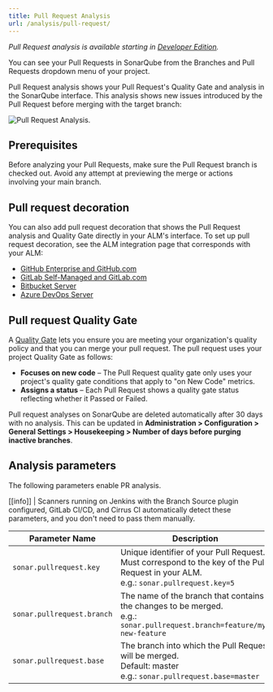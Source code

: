 ```yaml
---
title: Pull Request Analysis
url: /analysis/pull-request/
---
```


_Pull Request analysis is available starting in [Developer Edition](https://redirect.sonarsource.com/editions/developer.html)._

You can see your Pull Requests in SonarQube from the Branches and Pull Requests dropdown menu of your project.  

Pull Request analysis shows your Pull Request's Quality Gate and analysis in the SonarQube interface. This analysis shows new issues introduced by the Pull Request before merging with the target branch:

![Pull Request Analysis.](/images/pranalysis.png)

## Prerequisites

Before analyzing your Pull Requests, make sure the Pull Request branch is checked out. Avoid any attempt at previewing the merge or actions involving your main branch.

## Pull request decoration
You can also add pull request decoration that shows the Pull Request analysis and Quality Gate directly in your ALM's interface. To set up pull request decoration, see the ALM integration page that corresponds with your ALM:
- [GitHub Enterprise and GitHub.com](/analysis/github-integration/)
- [GitLab Self-Managed and GitLab.com](/analysis/gitlab-integration/)
- [Bitbucket Server](/analysis/bitbucket-integration/)
- [Azure DevOps Server](/analysis/azuredevops-integration/)

## Pull request Quality Gate

A [Quality Gate](/user-guide/quality-gates/) lets you ensure you are meeting your organization's quality policy and that you can merge your pull request. The pull request uses your project Quality Gate as follows:
* **Focuses on new code** – The Pull Request quality gate only uses your project's quality gate conditions that apply to "on New Code" metrics.
* **Assigns a status** – Each Pull Request shows a quality gate status reflecting whether it Passed or Failed.

Pull request analyses on SonarQube are deleted automatically after 30 days with no analysis. This can be updated in **Administration > Configuration > General Settings > Housekeeping > Number of days before purging inactive branches**. 

## Analysis parameters

The following parameters enable PR analysis.

[[info]]
| Scanners running on Jenkins with the Branch Source plugin configured, GitLab CI/CD, and Cirrus CI automatically detect these parameters, and you don't need to pass them manually.

| Parameter Name        | Description |
| --------------------- | ---------------------------------- |
| `sonar.pullrequest.key` | Unique identifier of your Pull Request. Must correspond to the key of the Pull Request in your ALM.<br/> e.g.: `sonar.pullrequest.key=5` |
| `sonar.pullrequest.branch` | The name of the branch that contains the changes to be merged.<br/> e.g.: `sonar.pullrequest.branch=feature/my-new-feature` |
| `sonar.pullrequest.base` | The branch into which the Pull Request will be merged. <br/> Default: master <br/> e.g.: `sonar.pullrequest.base=master` |